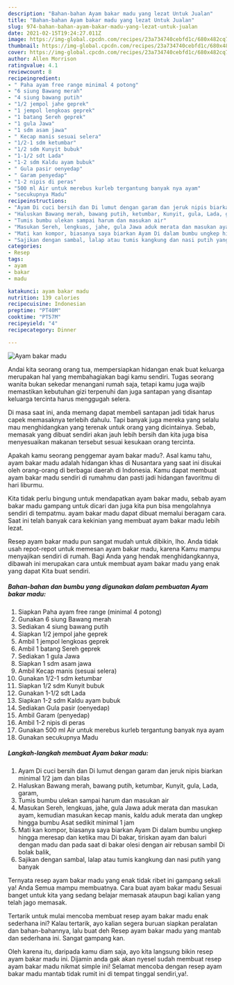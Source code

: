 ```yaml
---
description: "Bahan-bahan Ayam bakar madu yang lezat Untuk Jualan"
title: "Bahan-bahan Ayam bakar madu yang lezat Untuk Jualan"
slug: 974-bahan-bahan-ayam-bakar-madu-yang-lezat-untuk-jualan
date: 2021-02-15T19:24:27.011Z
image: https://img-global.cpcdn.com/recipes/23a734740cebfd1c/680x482cq70/ayam-bakar-madu-foto-resep-utama.jpg
thumbnail: https://img-global.cpcdn.com/recipes/23a734740cebfd1c/680x482cq70/ayam-bakar-madu-foto-resep-utama.jpg
cover: https://img-global.cpcdn.com/recipes/23a734740cebfd1c/680x482cq70/ayam-bakar-madu-foto-resep-utama.jpg
author: Allen Morrison
ratingvalue: 4.1
reviewcount: 8
recipeingredient:
- " Paha ayam free range minimal 4 potong"
- "6 siung Bawang merah"
- "4 siung bawang putih"
- "1/2 jempol jahe geprek"
- "1 jempol lengkoas geprek"
- "1 batang Sereh geprek"
- "1 gula Jawa"
- "1 sdm asam jawa"
- " Kecap manis sesuai selera"
- "1/2-1 sdm ketumbar"
- "1/2 sdm Kunyit bubuk"
- "1-1/2 sdt Lada"
- "1-2 sdm Kaldu ayam bubuk"
- " Gula pasir oenyedap"
- " Garam penyedap"
- "1-2 nipis di peras"
- "500 ml Air untuk merebus kurleb tergantung banyak nya ayam"
- "secukupnya Madu"
recipeinstructions:
- "Ayam Di cuci bersih dan Di lumut dengan garam dan jeruk nipis biarkan minimal 1/2 jam dan bilas"
- "Haluskan Bawang merah, bawang putih, ketumbar, Kunyit, gula, Lada, garam,"
- "Tumis bumbu ulekan sampai harum dan masukan air"
- "Masukan Sereh, lengkuas, jahe, gula Jawa aduk merata dan masukan ayam, kemudian masukan kecap manis, kaldu aduk merata dan ungkep hingga bumbu Asat sedikit minimal 1 jam"
- "Mati kan kompor, biasanya saya biarkan Ayam Di dalam bumbu ungkep hingga meresap dan ketika mau Di bakar, tiriskan ayam dan baluri dengan madu dan pada saat di bakar olesi dengan air rebusan sambil Di bolak balik,"
- "Sajikan dengan sambal, lalap atau tumis kangkung dan nasi putih yang banyak"
categories:
- Resep
tags:
- ayam
- bakar
- madu

katakunci: ayam bakar madu 
nutrition: 139 calories
recipecuisine: Indonesian
preptime: "PT40M"
cooktime: "PT57M"
recipeyield: "4"
recipecategory: Dinner

---
```



![Ayam bakar madu](https://img-global.cpcdn.com/recipes/23a734740cebfd1c/680x482cq70/ayam-bakar-madu-foto-resep-utama.jpg)

Andai kita seorang orang tua, mempersiapkan hidangan enak buat keluarga merupakan hal yang membahagiakan bagi kamu sendiri. Tugas seorang  wanita bukan sekedar menangani rumah saja, tetapi kamu juga wajib memastikan kebutuhan gizi terpenuhi dan juga santapan yang disantap keluarga tercinta harus menggugah selera.

Di masa  saat ini, anda memang dapat membeli santapan jadi tidak harus capek memasaknya terlebih dahulu. Tapi banyak juga mereka yang selalu mau menghidangkan yang terenak untuk orang yang dicintainya. Sebab, memasak yang dibuat sendiri akan jauh lebih bersih dan kita juga bisa menyesuaikan makanan tersebut sesuai kesukaan orang tercinta. 



Apakah kamu seorang penggemar ayam bakar madu?. Asal kamu tahu, ayam bakar madu adalah hidangan khas di Nusantara yang saat ini disukai oleh orang-orang di berbagai daerah di Indonesia. Kamu dapat membuat ayam bakar madu sendiri di rumahmu dan pasti jadi hidangan favoritmu di hari liburmu.

Kita tidak perlu bingung untuk mendapatkan ayam bakar madu, sebab ayam bakar madu gampang untuk dicari dan juga kita pun bisa mengolahnya sendiri di tempatmu. ayam bakar madu dapat dibuat memalui beragam cara. Saat ini telah banyak cara kekinian yang membuat ayam bakar madu lebih lezat.

Resep ayam bakar madu pun sangat mudah untuk dibikin, lho. Anda tidak usah repot-repot untuk memesan ayam bakar madu, karena Kamu mampu menyajikan sendiri di rumah. Bagi Anda yang hendak menghidangkannya, dibawah ini merupakan cara untuk membuat ayam bakar madu yang enak yang dapat Kita buat sendiri.

<!--inarticleads1-->

##### Bahan-bahan dan bumbu yang digunakan dalam pembuatan Ayam bakar madu:

1. Siapkan  Paha ayam free range (minimal 4 potong)
1. Gunakan 6 siung Bawang merah
1. Sediakan 4 siung bawang putih
1. Siapkan 1/2 jempol jahe geprek
1. Ambil 1 jempol lengkoas geprek
1. Ambil 1 batang Sereh geprek
1. Sediakan 1 gula Jawa
1. Siapkan 1 sdm asam jawa
1. Ambil  Kecap manis (sesuai selera)
1. Gunakan 1/2-1 sdm ketumbar
1. Siapkan 1/2 sdm Kunyit bubuk
1. Gunakan 1-1/2 sdt Lada
1. Siapkan 1-2 sdm Kaldu ayam bubuk
1. Sediakan  Gula pasir (oenyedap)
1. Ambil  Garam (penyedap)
1. Ambil 1-2 nipis di peras
1. Gunakan 500 ml Air untuk merebus kurleb tergantung banyak nya ayam
1. Gunakan secukupnya Madu




<!--inarticleads2-->

##### Langkah-langkah membuat Ayam bakar madu:

1. Ayam Di cuci bersih dan Di lumut dengan garam dan jeruk nipis biarkan minimal 1/2 jam dan bilas
1. Haluskan Bawang merah, bawang putih, ketumbar, Kunyit, gula, Lada, garam,
1. Tumis bumbu ulekan sampai harum dan masukan air
1. Masukan Sereh, lengkuas, jahe, gula Jawa aduk merata dan masukan ayam, kemudian masukan kecap manis, kaldu aduk merata dan ungkep hingga bumbu Asat sedikit minimal 1 jam
1. Mati kan kompor, biasanya saya biarkan Ayam Di dalam bumbu ungkep hingga meresap dan ketika mau Di bakar, tiriskan ayam dan baluri dengan madu dan pada saat di bakar olesi dengan air rebusan sambil Di bolak balik,
1. Sajikan dengan sambal, lalap atau tumis kangkung dan nasi putih yang banyak




Ternyata resep ayam bakar madu yang enak tidak ribet ini gampang sekali ya! Anda Semua mampu membuatnya. Cara buat ayam bakar madu Sesuai banget untuk kita yang sedang belajar memasak ataupun bagi kalian yang telah jago memasak.

Tertarik untuk mulai mencoba membuat resep ayam bakar madu enak sederhana ini? Kalau tertarik, ayo kalian segera buruan siapkan peralatan dan bahan-bahannya, lalu buat deh Resep ayam bakar madu yang mantab dan sederhana ini. Sangat gampang kan. 

Oleh karena itu, daripada kamu diam saja, ayo kita langsung bikin resep ayam bakar madu ini. Dijamin anda gak akan nyesel sudah membuat resep ayam bakar madu nikmat simple ini! Selamat mencoba dengan resep ayam bakar madu mantab tidak rumit ini di tempat tinggal sendiri,ya!.

